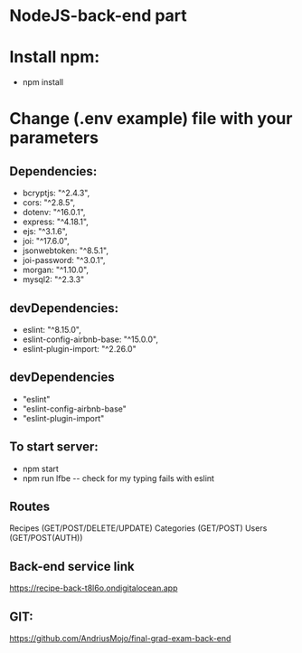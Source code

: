 # NodeJS-back-end part

# Install npm:

- npm install

# Change (.env example) file with your parameters

## Dependencies: 

- bcryptjs: "^2.4.3",
- cors: "^2.8.5",
- dotenv: "^16.0.1",
- express: "^4.18.1",
- ejs: "^3.1.6",
- joi: "^17.6.0",
- jsonwebtoken: "^8.5.1",
- joi-password: "^3.0.1",
- morgan: "^1.10.0",
- mysql2: "^2.3.3"

## devDependencies:

- eslint: "^8.15.0",
- eslint-config-airbnb-base: "^15.0.0",
- eslint-plugin-import: "^2.26.0"

## devDependencies

- "eslint"
- "eslint-config-airbnb-base"
- "eslint-plugin-import"

## To start server:

- npm start
- npm run lfbe -- check for my typing fails with eslint

## Routes 

Recipes (GET/POST/DELETE/UPDATE)
Categories (GET/POST)
Users (GET/POST(AUTH))

## Back-end service link

https://recipe-back-t8l6o.ondigitalocean.app

## GIT:

https://github.com/AndriusMojo/final-grad-exam-back-end




